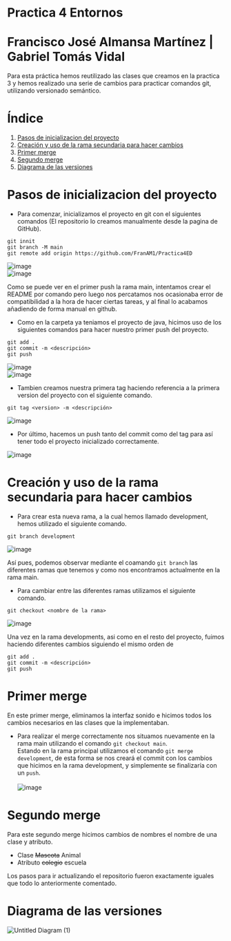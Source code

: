 # Practica 4 Entornos <br><br> Francisco José Almansa Martínez | Gabriel Tomás Vidal

Para esta práctica hemos reutilizado las clases que creamos en la practica 3 y hemos realizado una serie de cambios para practicar comandos git, utilizando versionado semántico.

# Índice
1. [Pasos de inicializacion del proyecto](#pasos-de-inicializacion-del-proyecto)
2. [Creación y uso de la rama secundaria para hacer cambios](#creación-y-uso-de-la-rama-secundaria-para-hacer-cambios)
3. [Primer merge](#primer-merge)
4. [Segundo merge](#segundo-merge)
5. [Diagrama de las versiones](#diagrama-de-las-versiones)



# Pasos de inicializacion del proyecto
- Para comenzar, inicializamos el proyecto en git con el siguientes comandos (El repositorio lo creamos manualmente desde la pagina de GitHub).
~~~
git innit
git branch -M main
git remote add origin https://github.com/FranAM1/Practica4ED
~~~
![image](https://user-images.githubusercontent.com/91600940/158676076-5b57be02-b8ae-40f4-80c8-8883008f335e.png) <br>
![image](https://user-images.githubusercontent.com/91600940/158677067-8d4adb7c-2cdd-4d15-9bcb-1b64d6264b17.png)

Como se puede ver en el primer push la rama main, intentamos crear el README por comando pero luego nos percatamos nos ocasionaba error de compatibilidad a la hora de hacer ciertas tareas, y al final lo acabamos añadiendo de forma manual en github.

- Como en la carpeta ya teniamos el proyecto de java, hicimos uso de los siguientes comandos para hacer nuestro primer push del proyecto.
~~~
git add .
git commit -m <descripción>
git push
~~~
![image](https://user-images.githubusercontent.com/91600940/158677714-79b6bf10-b36b-4d2f-8dbf-64d18fa10a54.png) <br>
![image](https://user-images.githubusercontent.com/91600940/158677831-14ffa02a-1c75-4a17-8b2e-080108dac6c5.png)



- Tambien creamos nuestra primera tag haciendo referencia a la primera version del proyecto con el siguiente comando.
~~~
git tag <version> -m <descripción>
~~~
![image](https://user-images.githubusercontent.com/91600940/158678691-15db1e0e-e14b-452f-8082-b3e072bd9c40.png)

- Por último, hacemos un push tanto del commit como del tag para así tener todo el proyecto inicializado correctamente.

![image](https://user-images.githubusercontent.com/91600940/158679293-39499727-ff41-488d-8c7d-4817adcc4449.png)



# Creación y uso de la rama secundaria para hacer cambios
- Para crear esta nueva rama, a la cual hemos llamado development, hemos utilizado el siguiente comando.
~~~
git branch development
~~~
![image](https://user-images.githubusercontent.com/91600940/158680306-2c329a99-5b38-4f36-a17a-42af71bd2cb0.png)

Así pues, podemos observar mediante el coamando ```git branch``` las diferentes ramas que tenemos y como nos encontramos actualmente en la rama main.

- Para cambiar entre las diferentes ramas utilizamos el siguiente comando.
~~~
git checkout <nombre de la rama>
~~~
![image](https://user-images.githubusercontent.com/91600940/158901438-c406f42c-3105-4d6d-96fc-3f84e6053d0c.png)

Una vez en la rama developments, asi como en el resto del proyecto, fuimos haciendo diferentes cambios siguiendo el mismo orden de
~~~
git add .
git commit -m <descripción>
git push
~~~

# Primer merge
En este primer merge, eliminamos la interfaz sonido e hicimos todos los cambios necesarios en las clases que la implementaban.

- Para realizar el merge correctamente nos situamos nuevamente en la rama main utilizando el comando ```git checkout main```. <br>
Estando en la rama principal utilizamos el comando ```git merge development```, de esta forma se nos creará el commit con los cambios que hicimos en la rama development, y simplemente se finalizaría con un ```push```.<br><br>
![image](https://user-images.githubusercontent.com/91600940/158902970-f1bc1800-da47-4608-b233-faf12c785c1f.png)

# Segundo merge
Para este segundo merge hicimos cambios de nombres el nombre de una clase y atributo.
- Clase ~~Mascota~~ Animal
- Atributo ~~colegio~~ escuela

Los pasos para ir actualizando el repositorio fueron exactamente iguales que todo lo anteriormente comentado.

# Diagrama de las versiones
![Untitled Diagram (1)](https://user-images.githubusercontent.com/91600940/158991152-7fa12938-7b0a-4641-9ac1-7a9a6e2f93bd.png)

